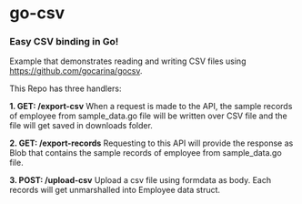 # go-csv

### Easy CSV binding in Go!

Example that demonstrates reading and writing CSV files using https://github.com/gocarina/gocsv.

This Repo has three handlers:

**1. GET: /export-csv**
When a request is made to the API, the sample records of employee from sample_data.go file will be written over CSV file and the file will get saved in downloads folder.

**2. GET: /export-records**
Requesting to this API will provide the response as Blob that contains the sample records of employee from sample_data.go file.

**3. POST: /upload-csv**
Upload a csv file using formdata as body. Each records will get unmarshalled into Employee data struct.
